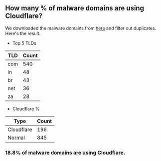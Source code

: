 ## How many % of malware domains are using Cloudflare?


We downloaded the malware domains from [here](https://urlhaus.abuse.ch) and filter out duplicates.
Here's the result.


[//]: # (start replacement)


- Top 5 TLDs

| TLD | Count |
| --- | --- |
| com | 540 |
| in | 48 |
| br | 43 |
| net | 36 |
| za | 28 |


- Cloudflare %

| Type | Count |
| --- | --- |
| Cloudflare | 196 |
| Normal | 845 |


### 18.8% of malware domains are using Cloudflare.
